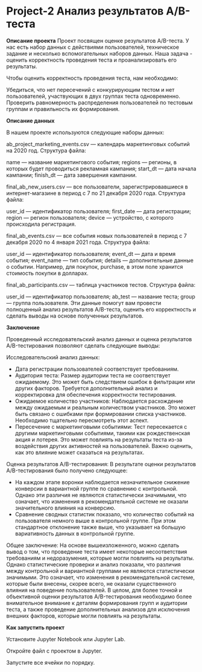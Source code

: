 # Project-2 Анализ результатов A/B-теста
**Описание проекта**
Проект посвящен оценке результатов A/B-теста. У нас есть набор данных с действиями пользователей, техническое задание и несколько вспомогательных наборов данных. Наша задача - оценить корректность проведения теста и проанализировать его результаты.

Чтобы оценить корректность проведения теста, нам необходимо:

Убедиться, что нет пересечений с конкурирующим тестом и нет пользователей, участвующих в двух группах теста одновременно.
Проверить равномерность распределения пользователей по тестовым группам и правильность их формирования.

**Описание данных**

В нашем проекте используются следующие наборы данных:

ab_project_marketing_events.csv — календарь маркетинговых событий на 2020 год. Структура файла:

name — название маркетингового события;
regions — регионы, в которых будет проводиться рекламная кампания;
start_dt — дата начала кампании;
finish_dt — дата завершения кампании.

final_ab_new_users.csv — все пользователи, зарегистрировавшиеся в интернет-магазине в период с 7 по 21 декабря 2020 года. Структура файла:

user_id — идентификатор пользователя;
first_date — дата регистрации;
region — регион пользователя;
device — устройство, с которого происходила регистрация.

final_ab_events.csv — все события новых пользователей в период с 7 декабря 2020 по 4 января 2021 года. Структура файла:

user_id — идентификатор пользователя;
event_dt — дата и время события;
event_name — тип события;
details — дополнительные данные о событии. Например, для покупок, purchase, в этом поле хранится стоимость покупки в долларах.

final_ab_participants.csv — таблица участников тестов. Структура файла:

user_id — идентификатор пользователя;
ab_test — название теста;
group — группа пользователя.
Эти данные помогут вам провести полноценный анализ результатов A/B-теста, оценить его корректность и сделать выводы на основе полученных результатов.

**Заключение**

Проведенный исследовательский анализ данных и оценка результатов A/B-тестирования позволяют сделать следующие выводы:

Исследовательский анализ данных:
- Дата регистрации пользователей соответствует требованиям.
- Аудитория теста: Размер аудитории теста не соответствует ожидаемому. Это может быть следствием ошибок в фильтрации или других факторов. Требуется дополнительный анализ и корректировка для обеспечения корректности тестирования.
- Ожидаемое количество участников: Наблюдается расхождение между ожидаемым и реальным количеством участников. Это может быть связано с ошибками при формировании списка участников. Необходимо тщательно пересмотреть этот аспект.
- Пересечение с маркетинговыми событиями: Тест пересекается с другими маркетинговыми событиями, такими как рождественская акция и лотерея. Это может повлиять на результаты теста из-за воздействия других активностей на пользователей. Важно оценить, как это влияние может сказаться на результатах.

Оценка результатов A/B-тестирования:
В результате оценки результатов A/B-тестирования было получено следующее:
- На каждом этапе воронки наблюдается незначительное снижение конверсии в вариантной группе по сравнению с контрольной. Однако эти различия не являются статистически значимыми, что означает, что изменения в рекомендательной системе не оказали значительного влияния на конверсию.
- Сравнение сводных статистик показало, что количество событий на пользователя немного выше в контрольной группе. При этом стандартное отклонение также выше, что указывает на большую вариативность данных в контрольной группе.

Общее заключение:
На основе вышеизложенного, можно сделать вывод о том, что проведение теста имеет некоторые несоответствия требованиям и недоразумения, которые могли повлиять на результаты. Однако статистические проверки и анализ показали, что различия между контрольной и вариантной группами не являются статистически значимыми. Это означает, что изменения в рекомендательной системе, которые были внесены, скорее всего, не оказали существенного влияния на поведение пользователей.
В целом, для более точной и объективной оценки результатов A/B-тестирования необходимо более внимательное внимание к деталям формирования групп и аудитории теста, а также проведение дополнительных анализов для исключения внешних факторов, которые могли повлиять на результаты.

**Как запустить проект**

Установите Jupyter Notebook или Jupyter Lab.

Откройте файл с проектом в Jupyter.

Запустите все ячейки по порядку.
